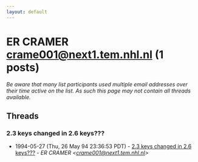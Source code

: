 ```yaml
---
layout: default
---
```


# ER CRAMER <crame001@next1.tem.nhl.nl> (1 posts)

_Be aware that many list participants used multiple email addresses over their time active on the list. As such this page may not contain all threads available._

## Threads

### 2.3 keys changed in 2.6 keys???
+ 1994-05-27 (Thu, 26 May 94 23:36:53 PDT) - [2.3 keys changed in 2.6 keys???](/archive/1994/05/e844debb1d6a779d6e939a88ba35e3480bcef1a5833ac4df59e7e428a97202ce) - _ER CRAMER \<crame001@next1.tem.nhl.nl\>_


